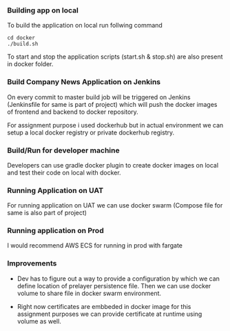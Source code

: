 ### Building app on local

To build the application on local run follwing command
```
cd docker
./build.sh
```

To start and stop the application scripts (start.sh & stop.sh) are also present in docker folder.

### Build Company News Application on Jenkins

On every commit to master build job will be triggered on Jenkins (Jenkinsfile for same is part of project) which will push the docker images of frontend and backend to docker repository.

For assignment purpose i used dockerhub but in actual environment we can setup a local docker registry or private dockerhub registry.


### Build/Run for developer machine

Developers can use gradle docker plugin to create docker images on local and test their code on local with docker.

### Running Application on UAT

For running application on UAT we can use docker swarm (Compose file for same is also part of project)

### Running application on Prod

I would recommend AWS ECS for running in prod with fargate


### Improvements

* Dev has to figure out a way to provide a configuration by which we can define location of prelayer persistence file. Then we can use docker volume to share file in docker swarm environment.

* Right now certificates are embbeded in docker image for this assignment purposes we  can provide certificate at runtime using volume as well.

